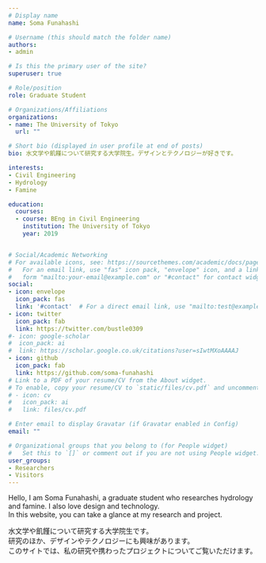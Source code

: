 ```yaml
---
# Display name
name: Soma Funahashi

# Username (this should match the folder name)
authors:
- admin

# Is this the primary user of the site?
superuser: true

# Role/position
role: Graduate Student

# Organizations/Affiliations
organizations:
- name: The University of Tokyo
  url: ""

# Short bio (displayed in user profile at end of posts)
bio: 水文学や飢饉について研究する大学院生。デザインとテクノロジーが好きです。

interests:
- Civil Engineering
- Hydrology
- Famine

education:
  courses:
  - course: BEng in Civil Engineering
    institution: The University of Tokyo
    year: 2019


# Social/Academic Networking
# For available icons, see: https://sourcethemes.com/academic/docs/page-builder/#icons
#   For an email link, use "fas" icon pack, "envelope" icon, and a link in the
#   form "mailto:your-email@example.com" or "#contact" for contact widget.
social:
- icon: envelope
  icon_pack: fas
  link: '#contact'  # For a direct email link, use "mailto:test@example.org".
- icon: twitter
  icon_pack: fab
  link: https://twitter.com/bustle0309
#- icon: google-scholar
#  icon_pack: ai
#  link: https://scholar.google.co.uk/citations?user=sIwtMXoAAAAJ
- icon: github
  icon_pack: fab
  link: https://github.com/soma-funahashi
# Link to a PDF of your resume/CV from the About widget.
# To enable, copy your resume/CV to `static/files/cv.pdf` and uncomment the lines below.
# - icon: cv
#   icon_pack: ai
#   link: files/cv.pdf

# Enter email to display Gravatar (if Gravatar enabled in Config)
email: ""

# Organizational groups that you belong to (for People widget)
#   Set this to `[]` or comment out if you are not using People widget.
user_groups:
- Researchers
- Visitors
---
```


Hello, I am Soma Funahashi, a graduate student who researches hydrology and famine. I also love design and technology.<br>
In this website, you can take a glance at my research and project.

水文学や飢饉について研究する大学院生です。<br>
研究のほか、デザインやテクノロジーにも興味があります。<br>
このサイトでは、私の研究や携わったプロジェクトについてご覧いただけます。